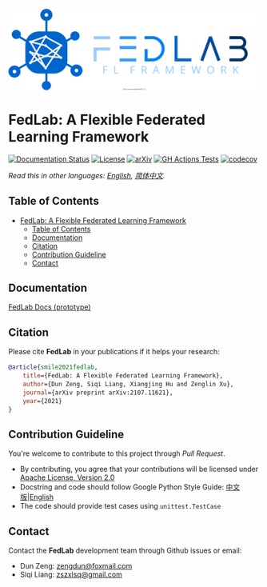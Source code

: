 <p align="center"><img src="./docs/imgs/FedLab-logo.svg?raw=True" width=600></p>

# FedLab: A Flexible Federated Learning Framework

[![Documentation Status](https://readthedocs.com/projects/fedlab-fedlab/badge/?version=latest&token=24c27118c61cc32da390946ad541028871fb336025d47404d1b6be000727ac4a)](https://fedlab-fedlab.readthedocs-hosted.com/en/latest/?badge=latest) [![License](https://img.shields.io/github/license/SMILELab-FL/FedLab)](https://opensource.org/licenses/Apache-2.0) [![arXiv](https://img.shields.io/badge/arXiv-2107.11621-red.svg)](https://arxiv.org/abs/2107.11621) [![GH Actions Tests](https://github.com/SMILELab-FL/FedLab/actions/workflows/CI.yml/badge.svg)](https://github.com/SMILELab-FL/FedLab/actions) [![codecov](https://codecov.io/gh/SMILELab-FL/FedLab/branch/main/graph/badge.svg?token=4HHB5JCSC6)](https://codecov.io/gh/SMILELab-FL/FedLab)

_Read this in other languages: [English](README.md), [简体中文](README.zh-cn.md)._

## Table of Contents

- [FedLab: A Flexible Federated Learning Framework](#fedlab-a-flexible-federated-learning-framework)
  - [Table of Contents](#table-of-contents)
  - [Documentation](#documentation)
  - [Citation](#citation)
  - [Contribution Guideline](#contribution-guideline)
  - [Contact](#contact)


## Documentation

[FedLab Docs (prototype)](https://fedlab.readthedocs.io/en/latest/)

## Citation

Please cite __FedLab__ in your publications if it helps your research:

```bibtex
@article{smile2021fedlab,  
    title={FedLab: A Flexible Federated Learning Framework},  
    author={Dun Zeng, Siqi Liang, Xiangjing Hu and Zenglin Xu},  
    journal={arXiv preprint arXiv:2107.11621},  
    year={2021}
}
```



## Contribution Guideline

You're welcome to contribute to this project through _Pull Request_.

- By contributing, you agree that your contributions will be licensed under [Apache License, Version 2.0](https://www.apache.org/licenses/LICENSE-2.0.html) 
- Docstring  and code should follow Google Python Style Guide: [中文版](https://zh-google-styleguide.readthedocs.io/en/latest/google-python-styleguide/python_style_rules/)|[English](https://google.github.io/styleguide/pyguide.html)
- The code should provide test cases using `unittest.TestCase`



## Contact

Contact the __FedLab__ development team through Github issues or email: 

- Dun Zeng: zengdun@foxmail.com
- Siqi Liang: zszxlsq@gmail.com

